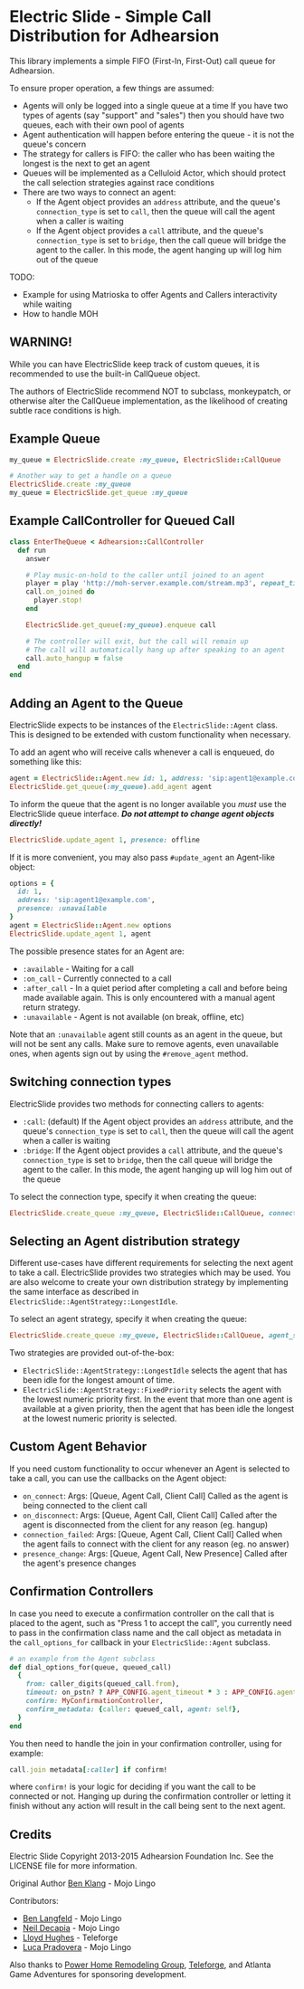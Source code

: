 Electric Slide - Simple Call Distribution for Adhearsion
====================================================================

This library implements a simple FIFO (First-In, First-Out) call queue for Adhearsion.

To ensure proper operation, a few things are assumed:

* Agents will only be logged into a single queue at a time
    If you have two types of agents (say "support" and "sales") then you should have two queues, each with their own pool of agents
* Agent authentication will happen before entering the queue - it is not the queue's concern
* The strategy for callers is FIFO: the caller who has been waiting the longest is the next to get an agent
* Queues will be implemented as a Celluloid Actor, which should protect the call selection strategies against race conditions
* There are two ways to connect an agent:
  - If the Agent object provides an `address` attribute, and the queue's `connection_type` is set to `call`, then the queue will call the agent when a caller is waiting
  - If the Agent object provides a `call` attribute, and the queue's `connection_type` is set to `bridge`, then the call queue will bridge the agent to the caller. In this mode, the agent hanging up will log him out of the queue

TODO:
* Example for using Matrioska to offer Agents and Callers interactivity while waiting
* How to handle MOH

## WARNING!

While you can have ElectricSlide keep track of custom queues, it is recommended to use the built-in CallQueue object.

The authors of ElectricSlide recommend NOT to subclass, monkeypatch, or otherwise alter the CallQueue implementation, as the likelihood of creating subtle race conditions is high.

Example Queue
-------------

```ruby
my_queue = ElectricSlide.create :my_queue, ElectricSlide::CallQueue

# Another way to get a handle on a queue
ElectricSlide.create :my_queue
my_queue = ElectricSlide.get_queue :my_queue
```


Example CallController for Queued Call
--------------------------------------

```ruby
class EnterTheQueue < Adhearsion::CallController
  def run
    answer

    # Play music-on-hold to the caller until joined to an agent
    player = play 'http://moh-server.example.com/stream.mp3', repeat_times: 0
    call.on_joined do
      player.stop!
    end

    ElectricSlide.get_queue(:my_queue).enqueue call

    # The controller will exit, but the call will remain up
    # The call will automatically hang up after speaking to an agent
    call.auto_hangup = false
  end
end
```


Adding an Agent to the Queue
----------------------------

ElectricSlide expects to be instances of the `ElectricSlide::Agent` class. This is designed to be extended with custom functionality when necessary.

To add an agent who will receive calls whenever a call is enqueued, do something like this:

```ruby
agent = ElectricSlide::Agent.new id: 1, address: 'sip:agent1@example.com', presence: :available
ElectricSlide.get_queue(:my_queue).add_agent agent
```

To inform the queue that the agent is no longer available you *must* use the ElectricSlide queue interface. **_Do not attempt to change agent objects directly!_**

```ruby
ElectricSlide.update_agent 1, presence: offline
```

If it is more convenient, you may also pass `#update_agent` an Agent-like object:

```ruby
options = {
  id: 1,
  address: 'sip:agent1@example.com',
  presence: :unavailable
}
agent = ElectricSlide::Agent.new options
ElectricSlide.update_agent 1, agent
```

The possible presence states for an Agent are:

* `:available` - Waiting for a call
* `:on_call` - Currently connected to a call
* `:after_call` - In a quiet period after completing a call and before being made available again. This is only encountered with a manual agent return strategy.
* `:unavailable` - Agent is not available (on break, offline, etc)

Note that an `:unavailable` agent still counts as an agent in the queue, but will not be sent any calls. Make sure to remove agents, even unavailable ones, when agents sign out by using the `#remove_agent` method.

Switching connection types
--------------------------

ElectricSlide provides two methods for connecting callers to agents:
- `:call`: (default) If the Agent object provides an `address` attribute, and the queue's `connection_type` is set to `call`, then the queue will call the agent when a caller is waiting
- `:bridge`: If the Agent object provides a `call` attribute, and the queue's `connection_type` is set to `bridge`, then the call queue will bridge the agent to the caller. In this mode, the agent hanging up will log him out of the queue

To select the connection type, specify it when creating the queue:

```ruby
ElectricSlide.create_queue :my_queue, ElectricSlide::CallQueue, connection_type: :bridge
```

Selecting an Agent distribution strategy
----------------------------------------

Different use-cases have different requirements for selecting the next agent to take a call.  ElectricSlide provides two strategies which may be used. You are also welcome to create your own distribution strategy by implementing the same interface as described in `ElectricSlide::AgentStrategy::LongestIdle`.

To select an agent strategy, specify it when creating the queue:

```ruby
ElectricSlide.create_queue :my_queue, ElectricSlide::CallQueue, agent_strategy: ElectricSlide::AgentStrategy::LongestIdle
```

Two strategies are provided out-of-the-box:

* `ElectricSlide::AgentStrategy::LongestIdle` selects the agent that has been idle for the longest amount of time.
* `ElectricSlide::AgentStrategy::FixedPriority` selects the agent with the lowest numeric priority first.  In the event that more than one agent is available at a given priority, then the agent that has been idle the longest at the lowest numeric priority is selected.

Custom Agent Behavior
----------------------------

If you need custom functionality to occur whenever an Agent is selected to take a call, you can use the callbacks on the Agent object:

* `on_connect`: Args: [Queue, Agent Call, Client Call] Called as the agent is being connected to the client call
* `on_disconnect`: Args: [Queue, Agent Call, Client Call] Called after the agent is disconnected from the client for any reason (eg. hangup)
* `connection_failed`: Args: [Queue, Agent Call, Client Call] Called when the agent fails to connect with the client for any reason (eg. no answer)
* `presence_change`: Args: [Queue, Agent Call, New Presence] Called after the agent's presence changes

Confirmation Controllers
------------------------

In case you need to execute a confirmation controller on the call that is placed to the agent, such as "Press 1 to accept the call", you currently need to pass in the confirmation class name and the call object as metadata in the `call_options_for` callback in your `ElectricSlide::Agent` subclass.

```ruby
# an example from the Agent subclass
def dial_options_for(queue, queued_call)
  {
    from: caller_digits(queued_call.from),
    timeout: on_pstn? ? APP_CONFIG.agent_timeout * 3 : APP_CONFIG.agent_timeout,
    confirm: MyConfirmationController,
    confirm_metadata: {caller: queued_call, agent: self},
  }
end
```

You then need to handle the join in your confirmation controller, using for example:

```ruby
call.join metadata[:caller] if confirm!
```

where `confirm!` is your logic for deciding if you want the call to be connected or not. Hanging up during the confirmation controller or letting it finish without any action will result in the call being sent to the next agent.

Credits
-------

Electric Slide Copyright 2013-2015 Adhearsion Foundation Inc.
See the LICENSE file for more information.

Original Author [Ben Klang](https://github.com/bklang) - Mojo Lingo

Contributors:
* [Ben Langfeld](https://github.com/benlangfeld) - Mojo Lingo
* [Neil Decapia](https://github.com/neildecapia) - Mojo Lingo
* [Lloyd Hughes](https://github.com/system123) - Teleforge
* [Luca Pradovera](https://github.com/polysics) - Mojo Lingo

Also thanks to [Power Home Remodeling Group](http://powerhrg.com), [Teleforge](http://teleforge.co.za), and Atlanta Game Adventures for sponsoring development.

